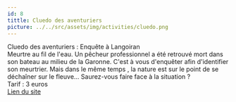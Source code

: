 ```yaml
---
id: 8
tittle: Cluedo des aventuriers
picture: ../../src/assets/img/activities/cluedo.png
---
```

Cluedo des aventuriers : Enquête à Langoiran  
Meurtre au fil de l'eau. Un pêcheur professionnel a été retrouvé mort dans son bateau au milieu de la Garonne. C'est à vous d'enquêter afin d'identifier son meurtrier. Mais dans le même temps , la nature est sur le point de se déchaîner sur le fleuve... Saurez-vous faire face à la situation ?  
Tarif : 3 euros  
[Lien du site](https://www.entredeuxmers.com/offre/cluedo-des-aventuriers-enquête-à-langoiran/)
